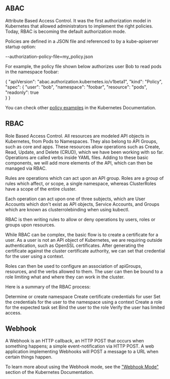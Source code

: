 ## ABAC
Attribute Based Access Control. It was the first authorization model in Kubernetes that allowed administrators to implement the right policies. Today, RBAC is becoming the default authorization mode.

Policies are defined in a JSON file and referenced to by a kube-apiserver startup option:

--authorization-policy-file=my_policy.json

For example, the policy file shown below authorizes user Bob to read pods in the namespace foobar:

{
    "apiVersion": "abac.authorization.kubernetes.io/v1beta1",
    "kind": "Policy",
    "spec": {
        "user": "bob",
        "namespace": "foobar",
        "resource": "pods",
        "readonly": true     
    }
}

You can check other [policy examples](https://kubernetes.io/docs/reference/access-authn-authz/abac/#examples) in the Kubernetes Documentation.

## RBAC
Role Based Access Control. All resources are modeled API objects in Kubernetes, from Pods to Namespaces. They also belong to API Groups, such as core and apps. These resources allow operations such as Create, Read, Update, and Delete (CRUD), which we have been working with so far. Operations are called verbs inside YAML files. Adding to these basic components, we will add more elements of the API, which can then be managed via RBAC.

Rules are operations which can act upon an API group. Roles are a group of rules which affect, or scope, a single namespace, whereas ClusterRoles have a scope of the entire cluster.

Each operation can act upon one of three subjects, which are User Accounts which don't exist as API objects, Service Accounts, and Groups which are known as clusterrolebinding when using kubectl.

RBAC is then writing rules to allow or deny operations by users, roles or groups upon resources.

While RBAC can be complex, the basic flow is to create a certificate for a user. As a user is not an API object of Kubernetes, we are requiring outside authentication, such as OpenSSL certificates. After generating the certificate against the cluster certificate authority, we can set that credential for the user using a context.

Roles can then be used to configure an association of apiGroups, resources, and the verbs allowed to them. The user can then be bound to a role limiting what and where they can work in the cluster.

Here is a summary of the RBAC process:

Determine or create namespace
Create certificate credentials for user
Set the credentials for the user to the namespace using a context
Create a role for the expected task set
Bind the user to the role
Verify the user has limited access.​

## Webhook
A Webhook is an HTTP callback, an HTTP POST that occurs when something happens; a simple event-notification via HTTP POST. A web application implementing Webhooks will POST a message to a URL when certain things happen.

To learn more about using the Webhook mode, see the ["Webhook Mode"](https://kubernetes.io/docs/reference/access-authn-authz/webhook/) section of the Kubernetes Documentation.